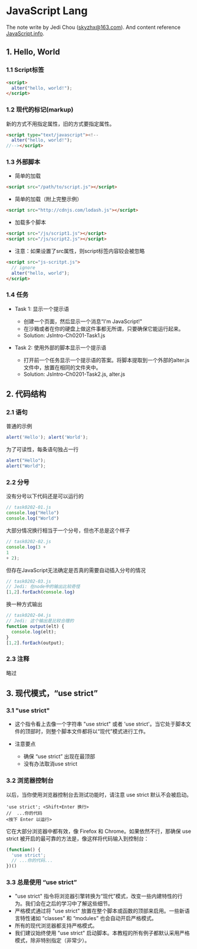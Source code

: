 # JavaScript Lang

The note write by Jedi Chou (skyzhx@163.com). And content reference
[JavaScript.info](https://javascript.info).

## 1. Hello, World

### 1.1 Script标签

```html
<script>
  alter("hello, world!");
</script>
```

### 1.2 现代的标记(markup)

新的方式不用指定属性，旧的方式要指定属性。

```html
<script type="text/javascript"><!--
  alter("hello, world!");
//--></script>
```

### 1.3 外部脚本

* 简单的加载

```html
<script src="/path/to/script.js"></script>
```

* 简单的加载（附上完整示例）

```html
<script src="http://cdnjs.com/lodash.js"></script>
```

* 加载多个脚本

```html
<script src="/js/script1.js"></script>
<script src="/js/script2.js"></script>
```

* 注意：如果设置了src属性，则script标签内容较会被忽略

```html
<script src="js-scritpt.js">
  // ignore
  alter("hello, world");
</script>
```

### 1.4 任务

* Task 1: 显示一个提示语
  * 创建一个页面，然后显示一个消息“I'm JavaScript!"
  * 在沙箱或者在你的硬盘上做这件事都无所谓，只要确保它能运行起来。
  * Solution: JsIntro-Ch0201-Task1.js

* Task 2: 使用外部的脚本显示一个提示语
  * 打开前一个任务显示一个提示语的答案。将脚本提取到一个外部的alter.js文件中，放置在相同的文件夹中。
  * Solution: JsIntro-Ch0201-Task2.js, alter.js

## 2. 代码结构

### 2.1 语句

普通的示例

```javascript
alert('Hello'); alert('World');
```

为了可读性，每条语句独占一行

```javascript
alert("Hello");
alert("World");
```

### 2.2 分号

没有分号以下代码还是可以运行的

```javascript
// task0202-01.js
console.log("Hello")
console.log("World")
```

大部分情况换行相当于一个分号，但也不总是这个样子

```javascript
// task0202-02.js
console.log(3 +
1
+ 2);
```

但存在JavaScript无法确定是否真的需要自动插入分号的情况

```javascript
// task0202-03.js
// Jedi: 在node中的输出比较奇怪
[1,2].forEach(console.log)
```

换一种方式输出

```javascript
// task0202-04.js
// Jedi: 这个输出是比较合理的
function output(elt) {
  console.log(elt);
}
[1,2].forEach(output);
```

### 2.3 注释

略过

## 3. 现代模式，“use strict”

### 3.1 "use strict"

* 这个指令看上去像一个字符串 "use strict" 或者 'use strict'。当它处于脚本文件的顶部时，则整个脚本文件都将以“现代”模式进行工作。

* 注意要点
  * 确保 “use strict” 出现在最顶部
  * 没有办法取消use strict

### 3.2 浏览器控制台

以后，当你使用浏览器控制台去测试功能时，请注意 use strict 默认不会被启动。

```note
'use strict'; <Shift+Enter 换行>
//  ...你的代码
<按下 Enter 以运行>
```

它在大部分浏览器中都有效，像 Firefox 和 Chrome。如果依然不行，那确保 use strict 被开启的最可靠的方法是，像这样将代码输入到控制台：

```javascript
(function() {
  'use strict';
  // ...你的代码...
})()
```

### 3.3 总是使用 “use strict”

* "use strict" 指令将浏览器引擎转换为“现代”模式，改变一些内建特性的行为。我们会在之后的学习中了解这些细节。
* 严格模式通过将 "use strict" 放置在整个脚本或函数的顶部来启用。一些新语言特性诸如 “classes” 和 “modules” 也会自动开启严格模式。
* 所有的现代浏览器都支持严格模式。
* 我们建议始终使用 "use strict" 启动脚本。本教程的所有例子都默认采用严格模式，除非特别指定（非常少）。

